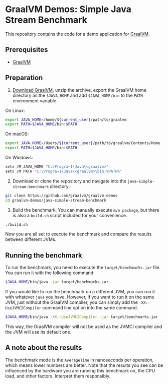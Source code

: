 # GraalVM Demos: Simple Java Stream Benchmark

This repository contains the code for a demo application for [GraalVM](graalvm.org).

## Prerequisites
* [GraalVM](http://graalvm.org)

## Preparation

1. [Download GraalVM](https://www.graalvm.org/downloads/), unzip the archive, export the GraalVM home directory as the `$JAVA_HOME` and add `$JAVA_HOME/bin` to the `PATH` environment variable.

  On Linux:
  ```bash
  export JAVA_HOME=/home/${current_user}/path/to/graalvm
  export PATH=$JAVA_HOME/bin:$PATH
  ```
  On macOS:
  ```bash
  export JAVA_HOME=/Users/${current_user}/path/to/graalvm/Contents/Home
  export PATH=$JAVA_HOME/bin:$PATH
  ```
  On Windows:
  ```bash
  setx /M JAVA_HOME "C:\Progra~1\Java\<graalvm>"
  setx /M PATH "C:\Progra~1\Java\<graalvm>\bin;%PATH%"
  ```

2. Download or clone the repository and navigate into the `java-simple-stream-benchmark` directory:
```bash
git clone https://github.com/graalvm/graalvm-demos
cd graalvm-demos/java-simple-stream-benchmark
```

3. Build the benchmark. You can manually execute `mvn package`, but there is also a `build.sh` script included for your convenience.
```bash
./build.sh
```

Now you are all set to execute the benchmark and compare the results between different JVMs.

## Running the benchmark

To run the benchmark, you need to execute the `target/benchmarks.jar` file. You can run it with the following command:
```bash
$JAVA_HOME/bin/java -jar target/benchmarks.jar
```

If you would like to run the benchmark on a different JVM, you can run it with whatever `java` you have.
However, if you want to run it on the same JVM, just without the GraalVM compiler, you can simply add the `-XX:-UseJVMCICompiler`
command line option into the same command.
```bash
$JAVA_HOME/bin/java -XX:-UseJVMCICompiler -jar target/benchmarks.jar
```

This way, the GraalVM compiler will not be used as the JVMCI compiler and the JVM will use its default one.

## A note about the results

The benchmark mode is the `AverageTime` in nanoseconds per operation, which means lower numbers are better.
Note that the results you see can be influenced by the hardware you are running this benchmark on, the CPU load, and other factors.
Interpret them responsibly.
